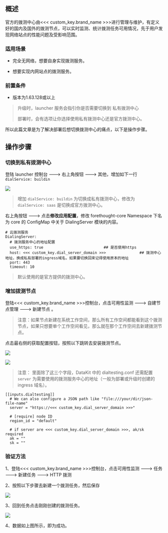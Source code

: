 ## 概述

官方的拨测中心由<<< custom_key.brand_name >>>进行管理与维护，有定义好的国内及国外的拨测节点，可以实时监测、统计拨测任务可用情况，先于用户发现网络站点的性能问题及受影响范围。

### 适用场景

- 完全无网络，想要自身实现拨测服务。

- 想要实现内网站点的拨测服务。

### 前置条件

- 版本为1.63.128或以上

> 升级时，launcher 服务会指引你是否需要切换到 私有拨测中心
>
> 部署时，会有选项让你选择使用私有拨测中心还是官方拨测中心。

所以此篇文章是为了解决部署后想切换拨测中心的痛点，以下是操作步骤。

## 操作步骤

### 切换到私有拨测中心

登陆 launcher 控制台 ---> 右上角按钮 ---> 其他，增加如下一行 `dialService: buildin` 

![](img/change-boce-center_1.png)

> 增加 `dialService: buildin` 为切换成私有拨测中心，修改为 `dialService: saas` 是切换成官方拨测中心。

右上角按钮 ---> 点击**修改应用配置**，修改 forethought-core Namespace 下名为 core 的 ConfigMap 中关于 DialingServer 模块的内容。

```shell
# 云拨测服务
DialingServer:
  # 拨测服务中心的地址配置
  use_https: true                           ## 是否使用https
  host: <<< custom_key.dial_server_domain >>>               ## 拨测中心地址，换成私有部署的ingress域名，如果要切换回来记得使用原本的地址
  port: 443
  timeout: 10
```

> 默认使用的是官方提供的拨测中心。

### 增加拨测节点

登陆<<< custom_key.brand_name >>>控制台，点击可用性监测 ---> 自建节点管理 ---> 新建节点 。

> 注意：如果节点新建在系统工作空间，那么所有工作空间都能看到这个拨测节点，如果只想要单个工作空间看见，那么就在那个工作空间去新建拨测节点。

点击最右侧的获取配置按钮，按照以下跳转去安装拨测节点。

![](img/change-boce-center_2.png)

![](img/change-boce-center_3.png)

> 注意： 里面除了这三个字段，DataKit 中的 dialtesting.conf 还需配置 `server` 为需要使用的拨测服务中心的地址（一般为部署或升级时创建的 ingress 域名）。

```shell
[[inputs.dialtesting]]
  # We can also configure a JSON path like "file:///your/dir/json-file-name"
  server = "https://<<< custom_key.dial_server_domain >>>"

  # [require] node ID
  region_id = "default"

  # if server are <<< custom_key.dial_server_domain >>>, ak/sk required
  ak = ""
  sk = ""
```

### 验证方法

1、登陆<<< custom_key.brand_name >>>控制台，点击可用性监测 ---> 任务 ---> 新建任务 ---> HTTP 拨测

2、按照以下步骤去新建一个拨测任务，然后保存

![](img/change-boce-center_4.png)

3、回到任务点击刚刚创建的拨测任务。

![](img/change-boce-center_5.png)

4、数据如上图所示，即为成功。
